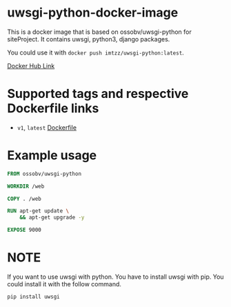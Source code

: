 # uwsgi-python-docker-image

This is a docker image that is based on ossobv/uwsgi-python for siteProject. It contains uwsgi, python3, django packages.

You could use it with `docker push imtzz/uwsgi-python:latest`.

[Docker Hub Link](https://hub.docker.com/repository/docker/imtzz/uwsgi-python)

# Supported tags and respective Dockerfile links

- `v1`, `latest`  [Dockerfile](https://github.com/tzzs/sitebaseimage/blob/master/Dockerfile)

# Example usage

```dockerfile
FROM ossobv/uwsgi-python

WORKDIR /web

COPY . /web

RUN apt-get update \
    && apt-get upgrade -y

EXPOSE 9000

```

# NOTE

If you want to use uwsgi with python. You have to install uwsgi with pip. You could install it with the follow command.

```shell
pip install uwsgi
```
